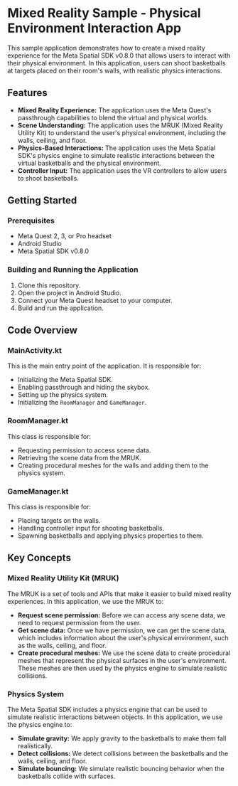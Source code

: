 # Mixed Reality Sample - Physical Environment Interaction App

This sample application demonstrates how to create a mixed reality experience for the Meta Spatial SDK v0.8.0 that allows users to interact with their physical environment. In this application, users can shoot basketballs at targets placed on their room's walls, with realistic physics interactions.

## Features

*   **Mixed Reality Experience:** The application uses the Meta Quest's passthrough capabilities to blend the virtual and physical worlds.
*   **Scene Understanding:** The application uses the MRUK (Mixed Reality Utility Kit) to understand the user's physical environment, including the walls, ceiling, and floor.
*   **Physics-Based Interactions:** The application uses the Meta Spatial SDK's physics engine to simulate realistic interactions between the virtual basketballs and the physical environment.
*   **Controller Input:** The application uses the VR controllers to allow users to shoot basketballs.

## Getting Started

### Prerequisites

*   Meta Quest 2, 3, or Pro headset
*   Android Studio
*   Meta Spatial SDK v0.8.0

### Building and Running the Application

1.  Clone this repository.
2.  Open the project in Android Studio.
3.  Connect your Meta Quest headset to your computer.
4.  Build and run the application.

## Code Overview

### MainActivity.kt

This is the main entry point of the application. It is responsible for:

*   Initializing the Meta Spatial SDK.
*   Enabling passthrough and hiding the skybox.
*   Setting up the physics system.
*   Initializing the `RoomManager` and `GameManager`.

### RoomManager.kt

This class is responsible for:

*   Requesting permission to access scene data.
*   Retrieving the scene data from the MRUK.
*   Creating procedural meshes for the walls and adding them to the physics system.

### GameManager.kt

This class is responsible for:

*   Placing targets on the walls.
*   Handling controller input for shooting basketballs.
*   Spawning basketballs and applying physics properties to them.

## Key Concepts

### Mixed Reality Utility Kit (MRUK)

The MRUK is a set of tools and APIs that make it easier to build mixed reality experiences. In this application, we use the MRUK to:

*   **Request scene permission:** Before we can access any scene data, we need to request permission from the user.
*   **Get scene data:** Once we have permission, we can get the scene data, which includes information about the user's physical environment, such as the walls, ceiling, and floor.
*   **Create procedural meshes:** We use the scene data to create procedural meshes that represent the physical surfaces in the user's environment. These meshes are then used by the physics engine to simulate realistic collisions.

### Physics System

The Meta Spatial SDK includes a physics engine that can be used to simulate realistic interactions between objects. In this application, we use the physics engine to:

*   **Simulate gravity:** We apply gravity to the basketballs to make them fall realistically.
*   **Detect collisions:** We detect collisions between the basketballs and the walls, ceiling, and floor.
*   **Simulate bouncing:** We simulate realistic bouncing behavior when the basketballs collide with surfaces.
